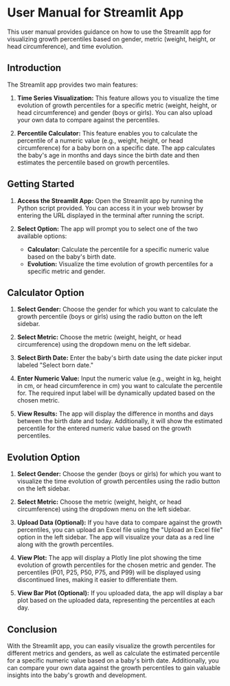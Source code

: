 # User Manual for Streamlit App

This user manual provides guidance on how to use the Streamlit app for visualizing growth percentiles based on gender, metric (weight, height, or head circumference), and time evolution.

## Introduction
The Streamlit app provides two main features:

1. **Time Series Visualization:** This feature allows you to visualize the time evolution of growth percentiles for a specific metric (weight, height, or head circumference) and gender (boys or girls). You can also upload your own data to compare against the percentiles.

2. **Percentile Calculator:** This feature enables you to calculate the percentile of a numeric value (e.g., weight, height, or head circumference) for a baby born on a specific date. The app calculates the baby's age in months and days since the birth date and then estimates the percentile based on growth percentiles.

## Getting Started

1. **Access the Streamlit App:** Open the Streamlit app by running the Python script provided. You can access it in your web browser by entering the URL displayed in the terminal after running the script.

2. **Select Option:** The app will prompt you to select one of the two available options:
   - **Calculator:** Calculate the percentile for a specific numeric value based on the baby's birth date.
   - **Evolution:** Visualize the time evolution of growth percentiles for a specific metric and gender.

## Calculator Option

1. **Select Gender:** Choose the gender for which you want to calculate the growth percentile (boys or girls) using the radio button on the left sidebar.

2. **Select Metric:** Choose the metric (weight, height, or head circumference) using the dropdown menu on the left sidebar.

3. **Select Birth Date:** Enter the baby's birth date using the date picker input labeled "Select born date."

4. **Enter Numeric Value:** Input the numeric value (e.g., weight in kg, height in cm, or head circumference in cm) you want to calculate the percentile for. The required input label will be dynamically updated based on the chosen metric.

5. **View Results:** The app will display the difference in months and days between the birth date and today. Additionally, it will show the estimated percentile for the entered numeric value based on the growth percentiles.

## Evolution Option

1. **Select Gender:** Choose the gender (boys or girls) for which you want to visualize the time evolution of growth percentiles using the radio button on the left sidebar.

2. **Select Metric:** Choose the metric (weight, height, or head circumference) using the dropdown menu on the left sidebar.

3. **Upload Data (Optional):** If you have data to compare against the growth percentiles, you can upload an Excel file using the "Upload an Excel file" option in the left sidebar. The app will visualize your data as a red line along with the growth percentiles.

4. **View Plot:** The app will display a Plotly line plot showing the time evolution of growth percentiles for the chosen metric and gender. The percentiles (P01, P25, P50, P75, and P99) will be displayed using discontinued lines, making it easier to differentiate them.

5. **View Bar Plot (Optional):** If you uploaded data, the app will display a bar plot based on the uploaded data, representing the percentiles at each day.

## Conclusion

With the Streamlit app, you can easily visualize the growth percentiles for different metrics and genders, as well as calculate the estimated percentile for a specific numeric value based on a baby's birth date. Additionally, you can compare your own data against the growth percentiles to gain valuable insights into the baby's growth and development.
